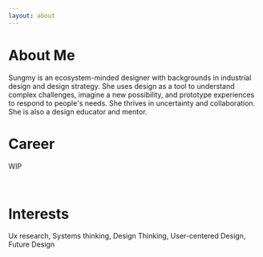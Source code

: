 ```yaml
---
layout: about 
---
```


# About Me
Sungmy is an ecosystem-minded designer with backgrounds in industrial design and design strategy. She uses design as a tool to understand complex challenges, imagine a new possibility, and prototype experiences to respond to people's needs. She thrives in uncertainty and collaboration. She is also a design educator and mentor.
<br/>

# Career
WIP

<br/>

# Interests
Ux research, Systems thinking, Design Thinking, User-centered Design, Future Design

